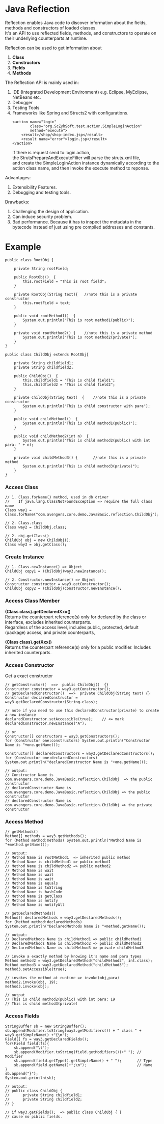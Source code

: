 # Java Reflection

Reflection enables Java code to discover information about the fields, methods and constructors of loaded classes.<br>
It's an API to use reflected fields, methods, and constructors to operate on their underlying counterparts at runtime.

Reflection can be used to get information about
1. **Class**
2. **Constructors** 
3. **Fields**
4. **Methods** 

The Reflection API is mainly used in: 
1. IDE (Integrated Development Environment) e.g. Eclipse, MyEclipse, NetBeans etc.
2. Debugger
3. Testing Tools
4. Frameworks like Spring and Structs2 with configurations.
    ```
    <action name="login"
            class="org.ScZyhSoft.test.action.SimpleLoginAction"
            method="execute">
        <result>/shop/shop-index.jsp</result>
        <result name="error">login.jsp</result>
    </action>
    ```
    If there is request send to login.action, <br>
    the StrutsPrepareAndExecuteFilter will parse the struts.xml file, <br>
    and create the SimpleLoginAction instance dynamically according to the action class name, and then invoke the execute method to reponse.

Advantages:
1. Extensibility Features.
2. Debugging and testing tools.

Drawbacks:
1. Challenging the design of application.
2. Can induce security problem.
2. Bad performance.
    Because it has to inspect the metadata in the bytecode instead of just using pre compiled addresses and constants.

# Example

```
public class RootObj {

    private String rootField;

    public RootObj()  {
        this.rootField = "This is root field";
    }

    private RootObj(String text){   //note this is a private constructor
        this.rootField = text;
    }

    public void rootMethod1()  {
        System.out.println("This is root method1(public)");
    }

    private void rootMethod2() {    //note this is a private method
        System.out.println("This is root method2(private)");
    }
}
```

```
public class ChildObj extends RootObj{

    private String childfield1;
    private String childfield2;

    public ChildObj()  {             
        this.childfield1 = "This is child field1";
        this.childfield2 = "This is child field2";
    }

    private ChildObj(String text)  {    //note this is a private constructor
        System.out.println("This is child constructor with para");
    }

    public void childMethod1()  {
        System.out.println("This is child method1(public)");
    }

    public void childMethod2(int n)  {
        System.out.println("This is child method2(public) with int para: " + n);
    }

    private void childMethod3() {       //note this is a private method
        System.out.println("This is child method3(private)");
    }
}
```

### Access Class
```
// 1. Class.forName() method, used in db driver
//    If java.lang.ClassNotFoundException => require the full class name
Class way1 = Class.forName("com.avengers.core.demo.JavaBasic.reflection.ChildObj"); 

// 2. Class.class
Class way2 = ChildObj.class;

// 2. obj.getClass()
ChildObj obj = new ChildObj();
Class way3 = obj.getClass();
```

### Create Instance
```
// 1. Class.newInstance() => Object
ChildObj copy1 = (ChildObj)way3.newInstance();

// 2. Constructor.newInstance() => Object
Constructor constructor = way3.getConstructor();
ChildObj copy2 = (ChildObj)constructor.newInstance();
```

### Access Class Member
**(Class class).getDeclaredXxx()**<br>
Returns the counterpart reference(s) only for declared by the class or interface, excludes inherited counterparts.<br>
Regardless of the access level, includes public, protected, default (package) access, and private counterparts, <br>

**(Class class).getXxx()**<br>
Returns the counterpart reference(s) only for a public modifier.
Includes inherited counterparts.

### Access Constructor
Get a exact constructor
```
// getConstructor()  ==>  public ChildObj()  {}
Constructor constructor = way3.getConstructor();
// getDeclaredConstructor()  ==>  private ChildObj(String text) {}
Constructor declaredConstructor = way3.getDeclaredConstructor(String.class);

// note if you need to use this declaredConstructor(private) to create a new instance
declaredConstructor.setAccessible(true);    // <= mark
declaredConstructor.newInstance("A");

// or
Constructor[] constructors = way3.getConstructors();
for (Constructor one:constructors) System.out.println("Constructor Name is "+one.getName());

Constructor[] declaredConstructors = way3.getDeclaredConstructors();
for (Constructor one:declaredConstructors) System.out.println("declaredConstructor Name is "+one.getName());

// output:
// Constructor Name is com.avengers.core.demo.JavaBasic.reflection.ChildObj  => the public constructor
// declaredConstructor Name is com.avengers.core.demo.JavaBasic.reflection.ChildObj => the public constructor
// declaredConstructor Name is com.avengers.core.demo.JavaBasic.reflection.ChildObj => the private constructor
```

### Access Method
```
// getMethods()
Method[] methods = way3.getMethods();
for (Method method:methods) System.out.println("Method Name is "+method.getName());

// output:
// Method Name is rootMethod1  => inherited public method
// Method Name is childMethod1 => public method1
// Method Name is childMethod2 => public method2
// Method Name is wait
// Method Name is wait
// Method Name is wait
// Method Name is equals
// Method Name is toString
// Method Name is hashCode
// Method Name is getClass
// Method Name is notify
// Method Name is notifyAll

// getDeclaredMethods()
Method[] declaredMethods = way3.getDeclaredMethods();
for (Method method:declaredMethods) System.out.println("DeclaredMethods Name is "+method.getName());

// output:
// DeclaredMethods Name is childMethod1 => public childMethod1
// DeclaredMethods Name is childMethod2 => public childMethod2
// DeclaredMethods Name is childMethod3 => private childMethod3

// invoke a exactly method by knowing it's name and para types
Method method2 = way3.getDeclaredMethod("childMethod2", int.class);
Method method3 = way3.getDeclaredMethod("childMethod3");
method3.setAccessible(true);

// invokes the method at runtime => invoke(obj,para)
method2.invoke(obj, 19);
method3.invoke(obj);

// output
// This is child method2(public) with int para: 19
// This is child method3(private)
```


### Access Fields
```
StringBuffer sb = new StringBuffer();
sb.append(Modifier.toString(way3.getModifiers()) + " class " + way3.getSimpleName() +"{\n");
Field[] fs = way3.getDeclaredFields();
for(Field field:fs){
    sb.append("\t");
    sb.append(Modifier.toString(field.getModifiers())+" "); // Modifier
    sb.append(field.getType().getSimpleName() + " ");       // Type
    sb.append(field.getName()+";\n");                       // Name
}
sb.append("}");
System.out.println(sb);

// output:
// public class ChildObj {
// 	    private String childfield1;
// 	    private String childfield2;
// }

// if way3.getFields();  => public class ChildObj { }
// cause no piblic fields.
```